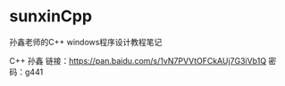 sunxinCpp
=========

孙鑫老师的C++ windows程序设计教程笔记

C++ 孙鑫 链接：https://pan.baidu.com/s/1vN7PVVtOFCkAUj7G3iVb1Q 密码：g441